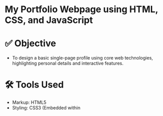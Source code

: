 # **My Portfolio Webpage using HTML, CSS, and JavaScript**


# ✅ Objective
- To design a basic single-page profile using core web technologies, highlighting personal details and interactive features.

# 🛠 Tools Used
- Markup: HTML5
- Styling: CSS3 (Embedded within <style> tag)
- Interactivity: JavaScript (Embedded within <script> tag)
- Platform: Runs directly in any modern web browser (Chrome, Firefox, etc.)

# 🔄 Features Included
- Clean and welcoming heading.
- Display of personal image and short bio/introduction.
- Interactive "Say Hello" button that takes input and displays a greeting.
- Contact form with Name, Email, and Message inputs.
- Stylish layout using embedded CSS.

# 🎨 Styling Details
- Light-blue background (#dff6ff) for a calm, clean appearance.
- Blue-colored headings (#003366) for consistency.
- Centered and bordered profile image for a professional look.
- Input fields and buttons styled for usability and responsiveness.
- Form elements visually grouped and padded.
  
# ⚙️ JavaScript Interaction
- JavaScript sayHello() function that uses prompt() to ask for user input.
- Displays a personalized greeting with alert().
  
# 🔍 Key Highlights
- Fully standalone HTML file—no external dependencies.
- Demonstrates proficiency in:
- Basic HTML layout
- CSS styling for design and structure
- JavaScript for user interaction
- Great starting point for beginners learning web development.
  
# 📌 Conclusion
This profile webpage is a simple yet functional demonstration of using HTML, CSS, and JavaScript together. It helps showcase personal information interactively and sets a foundation for more advanced web projects.
